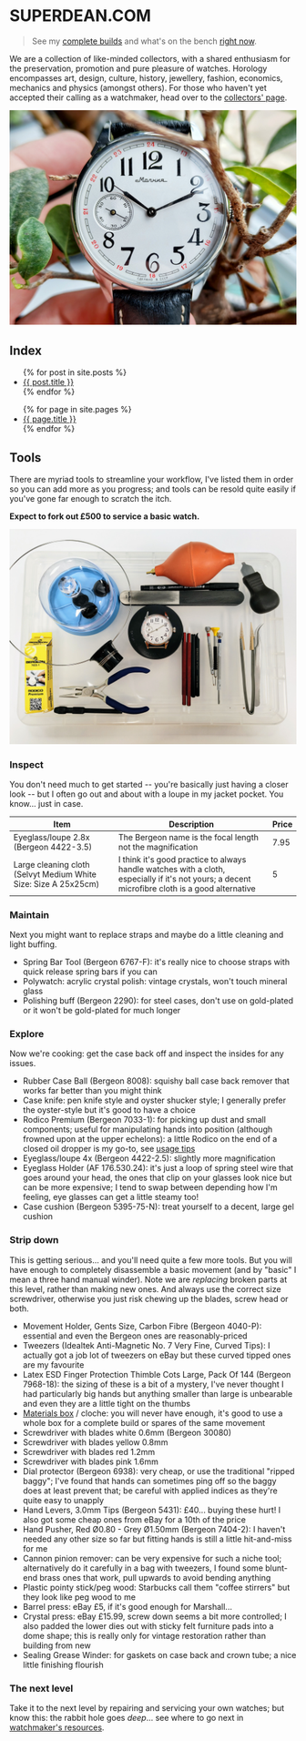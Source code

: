 # SUPERDEAN.COM

> See my [complete builds](complete.md) and what's on the bench [right now](builds.md).

We are a collection of like-minded collectors, with a shared enthusiasm for the preservation, promotion and pure pleasure of watches. Horology encompasses art, design, culture, history, jewellery, fashion, economics, mechanics and physics (amongst others). For those who haven't yet accepted their calling as a watchmaker, head over to the [collectors' page](collector.md).

![Molniya 3602 front](molniya_3602_front.jpg)

## Index

<ul>
  {% for post in site.posts %}
    <li><a href="{{ post.url }}">{{ post.title }}</a></li>
  {% endfor %}
</ul>

<ul>
  {% for page in site.pages %}
    <li><a href="{{ page.url }}">{{ page.title }}</a></li>
  {% endfor %}
</ul>

## Tools

There are myriad tools to streamline your workflow, I've listed them in order so you can add more as you progress; and tools can be resold quite easily if you've gone far enough to scratch the itch.

__Expect to fork out £500 to service a basic watch.__

<!-- See the [full spreadsheet](tools.xlsx). -->

![Molniya 3602 tools](molniya_3602_tools.jpg)

<!--
| Item | Price |
| ---- | ----- |
| Tweezers, Idealtek Anti-Magnetic No. 7 Very Fine, Curved Tips	 | 16.95 |
| Bergeon 6938 Dial Protector |	0.70 |
| Movement Holder, Gents Size, Carbon Fibre (Bergeon 4040-P) | 16.95 |
| Material Box, Swiss Made | 12.95 |
| Bergeon 30080 - Individual Screwdrivers with Blades Color: Yellow - 0.80mm |11.95 |
| Hand Levers, 3.0mm Tips (Bergeon 5431) | 39.95 |
| Bergeon 2290 Polishing Buff | 2.50 |
| Selvyt Medium (PR) Cloth, White Size: Size A 25x25cm | 3.50 |
-->

### Inspect

You don't need much to get started -- you're basically just having a closer look -- but I often go out and about with a loupe in my jacket pocket. You know... just in case.

| Item | Description | Price |
|---|---|---|
| Eyeglass/loupe 2.8x (Bergeon 4422-3.5) | The Bergeon name is the focal length not the magnification | 7.95 |
| Large cleaning cloth (Selvyt Medium White Size: Size A 25x25cm) | I think it's good practice to always handle watches with a cloth, especially if it's not yours; a decent microfibre cloth is a good alternative | 5 |

### Maintain

Next you might want to replace straps and maybe do a little cleaning and light buffing.

- Spring Bar Tool (Bergeon 6767-F): it's really nice to choose straps with quick release spring bars if you can
- Polywatch: acrylic crystal polish: vintage crystals, won't touch mineral glass
- Polishing buff (Bergeon 2290): for steel cases, don't use on gold-plated or it won't be gold-plated for much longer

### Explore

Now we're cooking: get the case back off and inspect the insides for any issues.

- Rubber Case Ball (Bergeon 8008): squishy ball case back remover that works far better than you might think
- Case knife: pen knife style and oyster shucker style; I generally prefer the oyster-style but it's good to have a choice
- Rodico Premium (Bergeon 7033-1): for picking up dust and small components; useful for manipulating hands into position (although frowned upon at the upper echelons): a little Rodico on the end of a closed oil dropper is my go-to, see [usage tips](https://watchmakingtools.com/how-to-use-rodico/)
- Eyeglass/loupe 4x (Bergeon 4422-2.5): slightly more magnification
- Eyeglass Holder (AF 176.530.24): it's just a loop of spring steel wire that goes around your head, the ones that clip on your glasses look nice but can be more expensive; I tend to swap between depending how I'm feeling, eye glasses can get a little steamy too!
- Case cushion (Bergeon 5395-75-N): treat yourself to a decent, large gel cushion

### Strip down

This is getting serious... and you'll need quite a few more tools. But you will have enough to completely disassemble a basic movement (and by "basic" I mean a three hand manual winder). Note we are _replacing_ broken parts at this level, rather than making new ones. And always use the correct size screwdriver, otherwise you just risk chewing up the blades, screw head or both.

- Movement Holder, Gents Size, Carbon Fibre (Bergeon 4040-P): essential and even the Bergeon ones are reasonably-priced
- Tweezers (Idealtek Anti-Magnetic No. 7 Very Fine, Curved Tips): I actually got a job lot of tweezers on eBay but these curved tipped ones are my favourite
- Latex ESD Finger Protection Thimble Cots Large, Pack Of 144 (Bergeon 7968-18): the sizing of these is a bit of a mystery, I've never thought I had particularly big hands but anything smaller than large is unbearable and even they are a little tight on the thumbs
- [Materials box](https://www.cousinsuk.com/product/trays-watch-disassembly-assembly-swiss) / cloche: you will never have enough, it's good to use a whole box for a complete build or spares of the same movement
- Screwdriver with blades white 0.6mm (Bergeon 30080)
- Screwdriver with blades yellow 0.8mm
- Screwdriver with blades red 1.2mm
- Screwdriver with blades pink 1.6mm
- Dial protector (Bergeon 6938): very cheap, or use the traditional "ripped baggy"; I've found that hands can sometimes ping off so the baggy does at least prevent that; be careful with applied indices as they're quite easy to unapply
- Hand Levers, 3.0mm Tips (Bergeon 5431): £40... buying these hurt! I also got some cheap ones from eBay for a 10th of the price
- Hand Pusher, Red Ø0.80 - Grey Ø1.50mm (Bergeon 7404-2): I haven't needed any other size so far but fitting hands is still a little hit-and-miss for me
- Cannon pinion remover: can be very expensive for such a niche tool; alternatively do it carefully in a bag with tweezers, I found some blunt-end brass ones that work, pull upwards to avoid bending anything
- Plastic pointy stick/peg wood: Starbucks call them "coffee stirrers" but they look like peg wood to me
- Barrel press: eBay £5, if it's good enough for Marshall...
- Crystal press: eBay £15.99, screw down seems a bit more controlled; I also padded the lower dies out with sticky felt furniture pads into a dome shape; this is really only for vintage restoration rather than building from new
- Sealing Grease Winder: for gaskets on case back and crown tube; a nice little finishing flourish

### The next level

Take it to the next level by repairing and servicing your own watches; but know this: the rabbit hole goes _deep_... see where to go next in [watchmaker's resources](watchmaker.md#clean).

